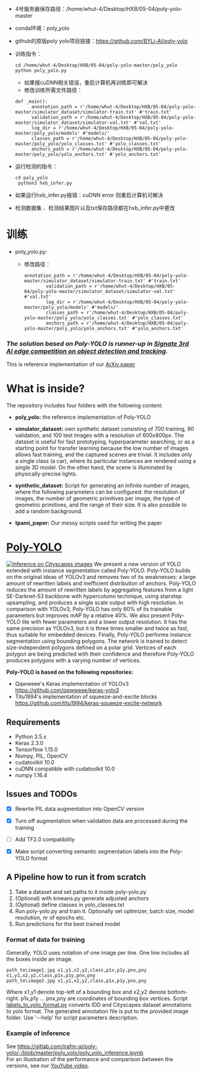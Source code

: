- 4号服务器保存路径：/home/whut-4/Desktop/HXB/05-04/poly-yolo-master

- conda环境：poly_yolo

- github的原版poly yolo项目链接：https://github.com/BYLi-AI/poly-yolo
- 训练指令：
  ```
  cd /home/whut-4/Desktop/HXB/05-04/poly-yolo-master/poly_yolo
  python poly_yolo.py
  ```
  - 如果报cuDNN相关错误，重启计算机再训练即可解决
  - 修改训练所需文件路径：
  ```
  def _main():
        annotation_path = r'/home/whut-4/Desktop/HXB/05-04/poly-yolo-master/simulator_dataset/simulator-train.txt' #'train.txt'
        validation_path = r'/home/whut-4/Desktop/HXB/05-04/poly-yolo-master/simulator_dataset/simulator-val.txt' #'val.txt'
        log_dir = r'/home/whut-4/Desktop/HXB/05-04/poly-yolo-master/poly_yolo/models' #'models/'
        classes_path = r'/home/whut-4/Desktop/HXB/05-04/poly-yolo-master/poly_yolo/yolo_classes.txt' #'yolo_classes.txt'
        anchors_path = r'/home/whut-4/Desktop/HXB/05-04/poly-yolo-master/poly_yolo/yolo_anchors.txt' #'yolo_anchors.txt'
  ```

- 运行检测的指令：

  ```
  cd poly_yolo
   python3 hxb_infer.py 
  ```

- 如果运行hxb_infer.py报错：cuDNN error 则重启计算机可解决
- 检测数据集 、检测结果图片以及txt保存路径都在hxb_infer.py中更改

# 训练

- poly_yolo.py:

  - 修改路径：

    ```
    annotation_path = r'/home/whut-4/Desktop/HXB/05-04/poly-yolo-master/simulator_dataset/simulator-train.txt' #'train.txt'
            validation_path = r'/home/whut-4/Desktop/HXB/05-04/poly-yolo-master/simulator_dataset/simulator-val.txt' #'val.txt'
            log_dir = r'/home/whut-4/Desktop/HXB/05-04/poly-yolo-master/poly_yolo/models' #'models/'
            classes_path = r'/home/whut-4/Desktop/HXB/05-04/poly-yolo-master/poly_yolo/yolo_classes.txt' #'yolo_classes.txt'
            anchors_path = r'/home/whut-4/Desktop/HXB/05-04/poly-yolo-master/poly_yolo/yolo_anchors.txt' #'yolo_anchors.txt'
    ```

    



### ***The solution based on Poly-YOLO is runner-up in [Signate 3rd AI edge competition on object detection and tracking](https://signate.jp/competitions/256).***


This is reference implementation of our [ArXiv paper](https://arxiv.org/abs/2005.13243)


# What is inside?
The repository includes four folders with the following content:

* **poly_yolo:**
the reference implementation of Poly-YOLO

* **simulator_dataset:**
own synthetic dataset consisting of 700 training, 90 validation, and 100 test images with a resolution of 600x800px. The dataset is useful for fast prototyping, hyperparameter searching, or as a starting point for transfer learning because the low number of images allows fast training, and the captured scenes are trivial. It includes only a single class (a car), where its particular instances are rendered using a single 3D model. On the other hand, the scene is illuminated by physically-precise lights. 

* **synthetic_dataset:**
Script for generating an infinite number of images, where the following parameters can be configured: the resolution of images, the number of geometric primitives per image, the type of geometric primitives, and the range of their size. It is also possible to add a random background.

* **tpami_paper:**
Our messy scripts used for writing the paper


# [Poly-YOLO](https://www.youtube.com/watch?v=2KxNnEV-Zes)
[![Inference on Cityscapes images](poly-yolo-titlepage-image.jpg)](https://www.youtube.com/watch?v=2KxNnEV-Zes)
We present a new version of YOLO extended with instance segmentation called Poly-YOLO. Poly-YOLO builds on the original ideas of YOLOv3 and removes two of its weaknesses: a large amount of rewritten labels and inefficient distribution of anchors. Poly-YOLO reduces the amount of rewritten labels by aggregating features from a light SE-Darknet-53 backbone with hypercolumn technique, using stairstep upsampling, and produces a single scale output with high resolution. In comparison with YOLOv3, Poly-YOLO has only 60\% of its trainable parameters but improves mAP by a relative 40\%. We also present Poly-YOLO lite with fewer parameters and a lower output resolution. It has the same precision as YOLOv3, but it is three times smaller and twice as fast, thus suitable for embedded devices. Finally, Poly-YOLO performs instance segmentation using bounding polygons. The network is trained to detect size-independent polygons defined on a polar grid. Vertices of each polygon are being predicted with their confidence and therefore Poly-YOLO produces polygons with a varying number of vertices.

**Poly-YOLO is based on the following repositories:**
* Qqwweee's Keras implementation of YOLOv3 https://github.com/qqwweee/keras-yolo3
* Titu1994's implementation of squeeze-and-excite blocks https://github.com/titu1994/keras-squeeze-excite-network

## Requirements
* Python 3.5.x
* Keras 2.3.0
* Tensorflow 1.15.0
* Numpy, PIL, OpenCV
* cudatoolkit 10.0
* cuDNN compatible with cudatoolkit 10.0
* numpy 1.16.4


## Issues and TODOs
* [x] Rewrite PIL data augmentation into OpenCV version
* [x] Turn off augmentation when validation data are processed during the training
* [ ] Add TF2.0 compatibility
* [x] Make script converting semantic segmentation labels into the Poly-YOLO format


## A Pipeline how to run it from scratch
1.  Take a dataset and set paths to it inside poly-yolo.py
2.  (Optional) with kmeans.py generate adjusted anchors
3.  (Optional) define classes in yolo_classes.txt
3.  Run poly-yolo.py and train it. Optionally set optimizer, batch size, model resolution, nr of epochs etc.
4.  Run predictions for the best trained model

### Format of data for training
Generally, YOLO uses notation of one image per line. One line includes all the boxes inside an image. 
```
path_to\image1.jpg x1,y1,x2,y2,class,p1x,p1y,pnx,pny x1,y1,x2,y2,class,p1x,p1y,pnx,pny
path_to\image2.jpg x1,y1,x2,y2,class,p1x,p1y,pnx,pny
```
Where x1,y1 denote top-left of a bounding box and x2,y2 denote bottom-right. p1x,p1y ... pnx,pny are coordinates of bounding box vertices.
Script [labels_to_yolo_format.py](poly_yolo/conversion_scripts/labels_to_yolo_format.py) converts IDD and Cityscapes dataset annotations to yolo format. The generated annotation file is put to the provided image folder. Use '--help' for script parameters description.

### Example of inference
See https://gitlab.com/irafm-ai/poly-yolo/-/blob/master/poly_yolo/poly_yolo_inference.ipynb \
For an illustration of the performance and comparison between the versions, see our [YouYube video](https://www.youtube.com/watch?v=2KxNnEV-Zes).
